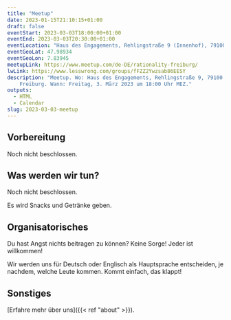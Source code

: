 ```yaml
---
title: "Meetup"
date: 2023-01-15T21:10:15+01:00
draft: false
eventStart: 2023-03-03T18:00:00+01:00
eventEnd: 2023-03-03T20:30:00+01:00
eventLocation: "Haus des Engagements, Rehlingstraße 9 (Innenhof), 79100 Freiburg"
eventGeoLat: 47.98934
eventGeoLon: 7.83945
meetupLink: https://www.meetup.com/de-DE/rationality-freiburg/
lwLink: https://www.lesswrong.com/groups/fFZZ2Ywzsab86EESY
description: "Meetup. Wo: Haus des Engagements, Rehlingstraße 9, 79100
    Freiburg. Wann: Freitag, 3. März 2023 um 18:00 Uhr MEZ."
outputs:
  - HTML
  - Calendar
slug: 2023-03-03-meetup
---
```


## Vorbereitung

Noch nicht beschlossen.


## Was werden wir tun?

Noch nicht beschlossen.

Es wird Snacks und Getränke geben.


## Organisatorisches

Du hast Angst nichts beitragen zu können? Keine Sorge! Jeder ist willkommen!

Wir werden uns für Deutsch oder Englisch als Hauptsprache entscheiden, je
nachdem, welche Leute kommen. Kommt einfach, das klappt!


## Sonstiges

[Erfahre mehr über uns]({{< ref "about" >}}).
